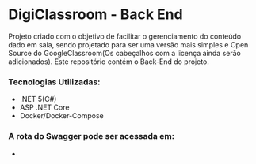 # DigiClassroom - Back End
Projeto criado com o objetivo de facilitar o gerenciamento do conteúdo dado em sala, sendo projetado para ser uma versão mais simples e Open Source do GoogleClassroom(Os cabeçalhos com a licença ainda serão adicionados). Este repositório contém o Back-End do projeto.

### Tecnologias Utilizadas:
- .NET 5(C#)
- ASP .NET Core
- Docker/Docker-Compose

### A rota do Swagger pode ser acessada em:
- [Swagger]: (http://localhost:5000/swagger/index.html)